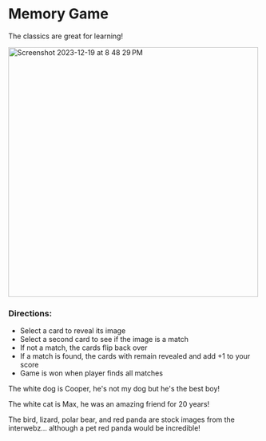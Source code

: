 <h1>Memory Game</h1>
<p>The classics are great for learning!</p>

<img width="500" alt="Screenshot 2023-12-19 at 8 48 29 PM" src="https://github.com/m-wheeler-dev/memory/assets/105622101/a719cfa1-c162-4ffb-9215-609abb01fb0d">

<h3>Directions:</h3>
<ul>
  <li>Select a card to reveal its image</li>
  <li>Select a second card to see if the image is a match</li>
  <li>If not a match, the cards flip back over</li>
  <li>If a match is found, the cards with remain revealed and add +1 to your score</li>
  <li>Game is won when player finds all matches</li>
</ul>

<p>The white dog is Cooper, he's not my dog but he's the best boy!</p>
<p>The white cat is Max, he was an amazing friend for 20 years!</p>
<p>The bird, lizard, polar bear, and red panda are stock images from the interwebz... although a pet red panda would be incredible!</p>
